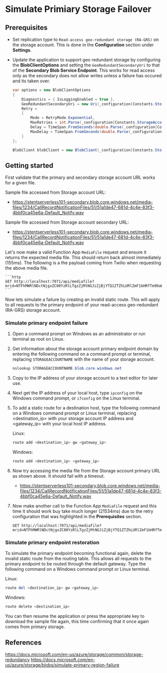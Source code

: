 # Simulate Primiary Storage Failover

## Prerequisites

- Set replication type to `Read-access geo-redundant storage (RA-GRS)` on the storage account. This is done in the **Configuration** section under **Settings**. 
- Update the application to support geo redundant storage by configuring the **BlobClientOptions** and setting the `GeoRedundantSecondaryUri` to that of the **Secondary Blob Service Endpoint**. This works for read access only as the secondary does not allow writes unless a failure has occured and its taken over.

    ```csharp
    var options = new BlobClientOptions
    {
        Diagnostics = { IsLoggingEnabled = true },
        GeoRedundantSecondaryUri = new Uri(_configuration[Constants.StorageAccount.SecondaryConnectionUrl]),
        Retry =
        {
            Mode = RetryMode.Exponential,
            MaxRetries = int.Parse(_configuration[Constants.StorageAccount.GeoRedundantStorageMaxRetries] ?? "3"),
            Delay = TimeSpan.FromSeconds(double.Parse(_configuration[Constants.StorageAccount.GeoRedundantStorageDelayInSeconds] ?? "0.1")),
            MaxDelay = TimeSpan.FromSeconds(double.Parse(_configuration[Constants.StorageAccount.GeoRedundantStorageMaxDelayInSeconds] ?? "2"))
        }
    };

    BlobClient blobClient = new BlobClient(_configuration[Constants.StorageAccount.ConnectionString], Constants.StorageAccount.TwilioMediaFilesBlobContainer, cloudFile, options);
    ```

## Getting started

First validate that the primary and secondary storage account URL works for a given file. 

Sample file accessed from Storage account URL:
- https://stentserverless101-secondary.blob.core.windows.net/media-files/1234/CallRecordNotificationFiles/51/51a1de47-681d-4c4e-83f3-4bbf0ca45e6a-Default_Notify.wav


Sample file accessed from Storage account secondary URL:
- https://stentserverless101-secondary.blob.core.windows.net/media-files/1234/CallRecordNotificationFiles/51/51a1de47-681d-4c4e-83f3-4bbf0ca45e6a-Default_Notify.wav

Let's now make a valid Function App `MediaFile` request and ensure it returns the expected media file. This should return back almost immediately (155ms). The following is a the payload coming from Twilio when requesting the above media file.
    
    ```http
    GET http://localhost:7071/api/mediafile?mrid=NTFhMWRlNDctNjgxZC00YzRlLTgzZjMtNGJiZjBjYTQ1ZTZhLURlZmF1bHRfTm90aWZ5Lndhdg&tenantId=1234
    ```

Now lets simulate a failure by creating an invalid static route. This will apply to all requests to the primary endpoint of your read-access geo-redundant (RA-GRS) storage account.

### Simulate primary endpoint failure

1. Open a command prompt on Windows as an administrator or run terminal as root on Linux.
1. Get information about the storage account primary endpoint domain by entering the following command on a command prompt or terminal, replacing `STORAGEACCOUNTNAME` with the name of your storage account.

    ```powershell
    nslookup STORAGEACCOUNTNAME.blob.core.windows.net 
    ```
1. Copy to the IP address of your storage account to a text editor for later use.
1. Next get the IP address of your local host, type `ipconfig` on the Windows command prompt, or `ifconfig` on the Linux terminal.
1. To add a static route for a destination host, type the following command on a Windows command prompt or Linux terminal, replacing <destination_ip> with your storage account IP address and <gateway_ip> with your local host IP address.

    Linux:
    ```powershell
    route add <destination_ip> gw <gateway_ip>
    ```

    Windows:
    ```powershell
    route add <destination_ip> <gateway_ip>
    ```
1. Now try accessing the media file from the Storage account primary URL as shown above. It should fail with a timeout.
    - https://stentserverless101-secondary.blob.core.windows.net/media-files/1234/CallRecordNotificationFiles/51/51a1de47-681d-4c4e-83f3-4bbf0ca45e6a-Default_Notify.wav

1. Now make another call to the Function App `MediaFile` request and this time it should work buy take much longer (21534ms) due to the retry configuration that was highlighted in the **Prerequisites** section.

    ```http
    GET http://localhost:7071/api/mediafile?mrid=NTFhMWRlNDctNjgxZC00YzRlLTgzZjMtNGJiZjBjYTQ1ZTZhLURlZmF1bHRfTm90aWZ5Lndhdg&tenantId=1234
    ```

### Simulate primary endpoint restoration

To simulate the primary endpoint becoming functional again, delete the invalid static route from the routing table. This allows all requests to the primary endpoint to be routed through the default gateway. Type the following command on a Windows command prompt or Linux terminal.

Linux:
```powershell
route del <destination_ip> gw <gateway_ip>
```

Windows:
```powershell
route delete <destination_ip>
```

You can then resume the application or press the appropriate key to download the sample file again, this time confirming that it once again comes from primary storage.


## References

https://docs.microsoft.com/en-us/azure/storage/common/storage-redundancy
https://docs.microsoft.com/en-us/azure/storage/blobs/simulate-primary-region-failure
